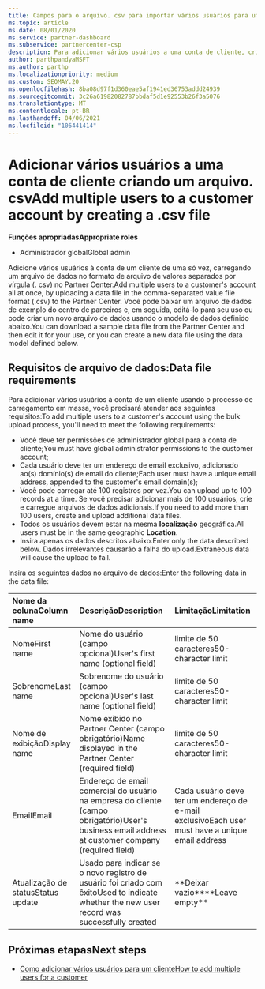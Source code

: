 ```yaml
---
title: Campos para o arquivo. csv para importar vários usuários para uma conta de cliente
ms.topic: article
ms.date: 08/01/2020
ms.service: partner-dashboard
ms.subservice: partnercenter-csp
description: Para adicionar vários usuários a uma conta de cliente, crie um arquivo de valores separados por vírgulas (. csv) com os campos apropriados.
author: parthpandyaMSFT
ms.author: parthp
ms.localizationpriority: medium
ms.custom: SEOMAY.20
ms.openlocfilehash: 8ba08d97f1d360eae5af1941ed36753addd24939
ms.sourcegitcommit: 3c26a61982082787bbdaf5d1e92553b26f3a5076
ms.translationtype: MT
ms.contentlocale: pt-BR
ms.lasthandoff: 04/06/2021
ms.locfileid: "106441414"
---
```

# <a name="add-multiple-users-to-a-customer-account-by-creating-a-csv-file"></a><span data-ttu-id="27d55-103">Adicionar vários usuários a uma conta de cliente criando um arquivo. csv</span><span class="sxs-lookup"><span data-stu-id="27d55-103">Add multiple users to a customer account by creating a .csv file</span></span>

<span data-ttu-id="27d55-104">**Funções apropriadas**</span><span class="sxs-lookup"><span data-stu-id="27d55-104">**Appropriate roles**</span></span>

- <span data-ttu-id="27d55-105">Administrador global</span><span class="sxs-lookup"><span data-stu-id="27d55-105">Global admin</span></span>

<span data-ttu-id="27d55-106">Adicione vários usuários à conta de um cliente de uma só vez, carregando um arquivo de dados no formato de arquivo de valores separados por vírgula (. csv) no Partner Center.</span><span class="sxs-lookup"><span data-stu-id="27d55-106">Add multiple users to a customer's account all at once, by uploading a data file in the comma-separated value file format (.csv) to the Partner Center.</span></span> <span data-ttu-id="27d55-107">Você pode baixar um arquivo de dados de exemplo do centro de parceiros e, em seguida, editá-lo para seu uso ou pode criar um novo arquivo de dados usando o modelo de dados definido abaixo.</span><span class="sxs-lookup"><span data-stu-id="27d55-107">You can download a sample data file from the Partner Center and then edit it for your use, or you can create a new data file using the data model defined below.</span></span>

## <a name="data-file-requirements"></a><a href="" id="creatingtheimportcsvfile"></a><span data-ttu-id="27d55-108">Requisitos de arquivo de dados:</span><span class="sxs-lookup"><span data-stu-id="27d55-108">Data file requirements</span></span>

<span data-ttu-id="27d55-109">Para adicionar vários usuários à conta de um cliente usando o processo de carregamento em massa, você precisará atender aos seguintes requisitos:</span><span class="sxs-lookup"><span data-stu-id="27d55-109">To add multiple users to a customer's account using the bulk upload process, you'll need to meet the following requirements:</span></span>

- <span data-ttu-id="27d55-110">Você deve ter permissões de administrador global para a conta de cliente;</span><span class="sxs-lookup"><span data-stu-id="27d55-110">You must have global administrator permissions to the customer account;</span></span>
- <span data-ttu-id="27d55-111">Cada usuário deve ter um endereço de email exclusivo, adicionado ao(s) domínio(s) de email do cliente;</span><span class="sxs-lookup"><span data-stu-id="27d55-111">Each user must have a unique email address, appended to the customer's email domain(s);</span></span>
- <span data-ttu-id="27d55-112">Você pode carregar até 100 registros por vez.</span><span class="sxs-lookup"><span data-stu-id="27d55-112">You can upload up to 100 records at a time.</span></span> <span data-ttu-id="27d55-113">Se você precisar adicionar mais de 100 usuários, crie e carregue arquivos de dados adicionais.</span><span class="sxs-lookup"><span data-stu-id="27d55-113">If you need to add more than 100 users, create and upload additional data files.</span></span>
- <span data-ttu-id="27d55-114">Todos os usuários devem estar na mesma **localização** geográfica.</span><span class="sxs-lookup"><span data-stu-id="27d55-114">All users must be in the same geographic **Location**.</span></span>
- <span data-ttu-id="27d55-115">Insira apenas os dados descritos abaixo.</span><span class="sxs-lookup"><span data-stu-id="27d55-115">Enter only the data described below.</span></span> <span data-ttu-id="27d55-116">Dados irrelevantes causarão a falha do upload.</span><span class="sxs-lookup"><span data-stu-id="27d55-116">Extraneous data will cause the upload to fail.</span></span>

<span data-ttu-id="27d55-117">Insira os seguintes dados no arquivo de dados:</span><span class="sxs-lookup"><span data-stu-id="27d55-117">Enter the following data in the data file:</span></span>

| <span data-ttu-id="27d55-118">**Nome da coluna**</span><span class="sxs-lookup"><span data-stu-id="27d55-118">**Column name**</span></span> | <span data-ttu-id="27d55-119">**Descrição**</span><span class="sxs-lookup"><span data-stu-id="27d55-119">**Description**</span></span>  | <span data-ttu-id="27d55-120">**Limitação**</span><span class="sxs-lookup"><span data-stu-id="27d55-120">**Limitation**</span></span>  |
|:-------- |:------  |:----- |
| <span data-ttu-id="27d55-121">Nome</span><span class="sxs-lookup"><span data-stu-id="27d55-121">First name</span></span>  | <span data-ttu-id="27d55-122">Nome do usuário (campo opcional)</span><span class="sxs-lookup"><span data-stu-id="27d55-122">User's first name (optional field)</span></span>  | <span data-ttu-id="27d55-123">limite de 50 caracteres</span><span class="sxs-lookup"><span data-stu-id="27d55-123">50-character limit</span></span>  |
| <span data-ttu-id="27d55-124">Sobrenome</span><span class="sxs-lookup"><span data-stu-id="27d55-124">Last name</span></span>  | <span data-ttu-id="27d55-125">Sobrenome do usuário (campo opcional)</span><span class="sxs-lookup"><span data-stu-id="27d55-125">User's last name (optional field)</span></span>  | <span data-ttu-id="27d55-126">limite de 50 caracteres</span><span class="sxs-lookup"><span data-stu-id="27d55-126">50-character limit</span></span>  |
| <span data-ttu-id="27d55-127">Nome de exibição</span><span class="sxs-lookup"><span data-stu-id="27d55-127">Display name</span></span>    | <span data-ttu-id="27d55-128">Nome exibido no Partner Center (campo obrigatório)</span><span class="sxs-lookup"><span data-stu-id="27d55-128">Name displayed in the Partner Center (required field)</span></span>                            | <span data-ttu-id="27d55-129">limite de 50 caracteres</span><span class="sxs-lookup"><span data-stu-id="27d55-129">50-character limit</span></span>                         |
| <span data-ttu-id="27d55-130">Email</span><span class="sxs-lookup"><span data-stu-id="27d55-130">Email</span></span>   | <span data-ttu-id="27d55-131">Endereço de email comercial do usuário na empresa do cliente (campo obrigatório)</span><span class="sxs-lookup"><span data-stu-id="27d55-131">User's business email address at customer company (required field)</span></span>           | <span data-ttu-id="27d55-132">Cada usuário deve ter um endereço de e-mail exclusivo</span><span class="sxs-lookup"><span data-stu-id="27d55-132">Each user must have a unique email address</span></span> |
| <span data-ttu-id="27d55-133">Atualização de status</span><span class="sxs-lookup"><span data-stu-id="27d55-133">Status update</span></span>   | <span data-ttu-id="27d55-134">Usado para indicar se o novo registro de usuário foi criado com êxito</span><span class="sxs-lookup"><span data-stu-id="27d55-134">Used to indicate whether the new user record was successfully created</span></span> | <span data-ttu-id="27d55-135">\*\*Deixar vazio\*\*</span><span class="sxs-lookup"><span data-stu-id="27d55-135">\*\*Leave empty\*\*</span></span>                        |

## <a name="next-steps"></a><span data-ttu-id="27d55-136">Próximas etapas</span><span class="sxs-lookup"><span data-stu-id="27d55-136">Next steps</span></span>

- [<span data-ttu-id="27d55-137">Como adicionar vários usuários para um cliente</span><span class="sxs-lookup"><span data-stu-id="27d55-137">How to add multiple users for a customer</span></span>](adding-multiple-users-to-a-customer-account.md)
